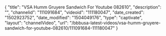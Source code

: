 {
    "title": "VSA Humm Gruyere Sandwich For Youtube 082610",
    "description": "",
    "channelid": "111091684",
    "videoid": "111180047",
    "date_created": "1502923752",
    "date_modified": "1504049176",
    "type": "captivate",
    "layout": "channelVideo",
    "url": "\/bbbusa-latest-videos\/vsa-humm-gruyere-sandwich-for-youtube-082610\/111091684-111180047"
}